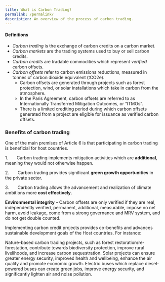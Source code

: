 ```yaml
---
title: What is Carbon Trading?
permalink: /permalink/
description: An overview of the process of carbon trading.
---
```

#### Definitions
* _Carbon trading_ is the exchange of carbon credits on a carbon market.
* _Carbon markets_ are the trading systems used to buy or sell carbon credits.
* _Carbon credits_ are tradable commodities which represent _verified_ carbon offsets.
* _Carbon offsets_ refer to carbon emissions reductions, measured in tonnes of carbon dioxide equivalent (tCO2e).
	* Carbon offsets are generated through projects such as forest protection, wind, or solar installations which take in carbon from the atmosphere.
	* In the Paris Agreement, carbon offsets are referred to as Internationally Transferred Mitigation Outcomes, or “ITMOs”.
	* There is a limited crediting period during which carbon offsets generated from a project are eligible for issuance as verified carbon offsets.

### Benefits of carbon trading

One of the main premises of Article 6 is that participating in carbon trading is beneficial for host countries.

1.       Carbon trading implements mitigation activities which are **additional**, meaning they would not otherwise happen.

2.       Carbon trading provides significant **green growth opportunities** in the private sector.

3.       Carbon trading allows the advancement and realization of climate ambitions more **cost effectively**.

**Environmental integrity** – Carbon offsets are only verified if they are real, independently verified, permanent, additional, measurable, impose no net harm, avoid leakage, come from a strong governance and MRV system, and do not get double counted.

Implementing carbon credit projects provides co-benefits and advances sustainable development goals of the Host countries. For instance:

Nature-based carbon trading projects, such as forest restoration/re-forestation, contribute towards biodiversity protection, improve rural livelihoods, and increase carbon sequestration. Solar projects can ensure greater energy security, improved health and wellbeing, enhance the air quality and promote economic growth. Electric buses which replace diesel-powered buses can create green jobs, improve energy security, and significantly lighten air and noise pollution.